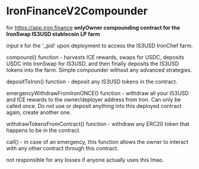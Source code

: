 # IronFinanceV2Compounder
for https://app.iron.finance
**onlyOwner compounding contract for the IronSwap IS3USD stablecoin LP farm**

input `0` for the '\_pid' upon deployment to access the IS3USD IronChef farm.

compound() function - harvests ICE rewards, swaps for USDC, deposits USDC into IronSwap for IS3USD, and then finally deposits the IS3USD tokens into the farm. Simple compounder without any advanced strategies.

depositToIron() function - deposit any IS3USD tokens in the contract.

emergencyWithdrawFromIronONCE() function - withdraw all your IS3USD and ICE rewards to the owner/deployer address from Iron. Can only be called once. Do not use or deposit anything into this deployed contract again, create another one.

withdrawTokensFromContract() function - withdraw any ERC20 token that happens to be in the contract.

call() - in case of an emergency, this function allows the owner to interact with any other contract through this contract.

not responsible for any losses if anyone actually uses this lmao.
